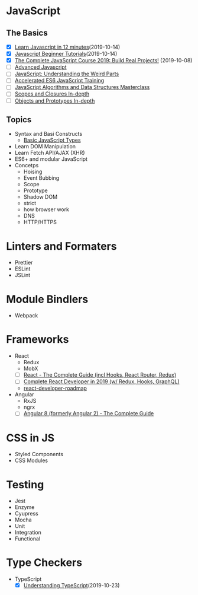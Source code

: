 # JavaScript

## The Basics
- [X] [Learn Javascript in 12 minutes](https://www.youtube.com/watch?v=Ukg_U3CnJWI)(2019-10-14)
- [X] [Javascript Beginner Tutorials](https://www.youtube.com/playlist?list=PL41lfR-6DnOrwYi5d824q9-Y6z3JdSgQa)(2019-10-14)
- [X] [The Complete JavaScript Course 2019: Build Real Projects!](https://www.udemy.com/the-complete-javascript-course/) (2019-10-08)
- [ ] [Advanced Javascript](https://www.udemy.com/javascript-advanced/)
- [ ] [JavaScript: Understanding the Weird Parts](https://www.udemy.com/understand-javascript/)
- [ ] [Accelerated ES6 JavaScript Training](https://www.udemy.com/es6-bootcamp-next-generation-javascript/)
- [ ] [JavaScript Algorithms and Data Structures Masterclass](https://www.udemy.com/js-algorithms-and-data-structures-masterclass/)
- [ ] [Scopes and Closures In-depth](https://www.youtube.com/watch?v=O312eN5J2bc&list=PLqq-6Pq4lTTZ_LyvzfrndUOkIvOF4y-_c)
- [ ] [Objects and Prototypes In-depth](https://www.youtube.com/watch?v=fBpPfPjxOhc&list=PLqq-6Pq4lTTaflXUL0v3TSm86nodn0c_u)

## Topics
- Syntax and Basi Constructs
  - [Basic JavaScript Types](https://javascript.info/types)
- Learn DOM Manipulation
- Learn Fetch API/AJAX (XHR)
- ES6+ and modular JavaScript
- Concetps
    - Hoising
    - Event Bubbing
    - Scope
    - Prototype
    - Shadow DOM
    - strict
    - how browser work
    - DNS
    - HTTP/HTTPS

# Linters and Formaters
- Prettier
- ESLint
- JSLint

# Module Bindlers
- Webpack

# Frameworks
- React
    - Redux
    - MobX
    - [ ] [React - The Complete Guide (incl Hooks, React Router, Redux)](https://www.udemy.com/react-the-complete-guide-incl-redux/)
    - [ ] [Complete React Developer in 2019 (w/ Redux, Hooks, GraphQL)](https://www.udemy.com/course/complete-react-developer-zero-to-mastery/)
    - [react-developer-roadmap](https://github.com/adam-golab/react-developer-roadmap/blob/master/README.md)
- Angular
    - RxJS
    - ngrx
    - [ ] [Angular 8 (formerly Angular 2) - The Complete Guide](https://www.udemy.com/the-complete-guide-to-angular-2/)

# CSS in JS
- Styled Components
- CSS Modules

# Testing
- Jest
- Enzyme
- Cyupress
- Mocha
- Unit
- Integration
- Functional

# Type Checkers
- TypeScript
    - [X] [Understanding TypeScript](https://www.udemy.com/course/understanding-typescript/)(2019-10-23)

